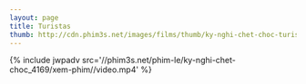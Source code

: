 ```yaml
---
layout: page
title: Turistas
thumb: http://cdn.phim3s.net/images/films/thumb/ky-nghi-chet-choc-turistas-2006.jpg
---
```

{% include jwpadv src='//phim3s.net/phim-le/ky-nghi-chet-choc_4169/xem-phim//video.mp4' %}